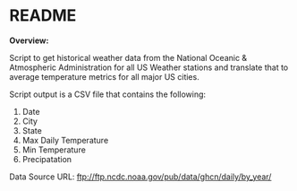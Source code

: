 # README
**Overview:**

Script to get historical weather data from the National Oceanic & Atmospheric Administration for all US Weather stations and translate that to average temperature metrics for all major US cities.

Script output is a CSV file that contains the following:
1. Date 
2. City
3. State
4. Max Daily Temperature 
5. Min Temperature 
6. Precipatation 

Data Source URL: ftp://ftp.ncdc.noaa.gov/pub/data/ghcn/daily/by_year/


